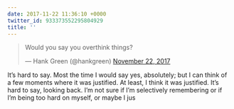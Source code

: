 ```yaml
---
date: 2017-11-22 11:36:10 +0000
twitter_id: 933373552295804929
title: ''
---
```


<blockquote class="twitter-tweet"><p lang="en" dir="ltr">Would you say you overthink things?</p>&mdash; Hank Green (@hankgreen) <a href="https://twitter.com/hankgreen/status/933372118867230721?ref_src=twsrc%5Etfw">November 22, 2017</a></blockquote>
<script async src="https://platform.twitter.com/widgets.js" charset="utf-8"></script>

It’s hard to say. Most the time I would say yes, absolutely; but I can think of a few moments where it was justified. At least, I think it was justified. It’s hard to say, looking back. I’m not sure if I’m selectively remembering or if I’m being too hard on myself, or maybe I jus
